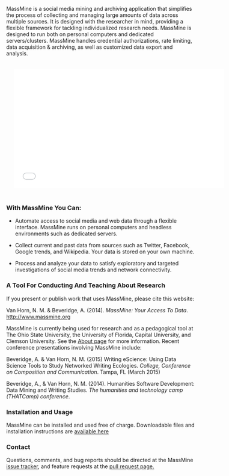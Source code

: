 MassMine is a social media mining and archiving application that simplifies the process of collecting and managing large amounts of data across multiple sources. It is designed with the researcher in mind, providing a flexible framework for tackling individualized research needs. MassMine is designed to run both on personal computers and dedicated servers/clusters. MassMine handles credential authorizations, rate limiting, data acquisition & archiving, as well as customized data export and analysis.

<div style="width:560px;margin-left:auto;margin-right:auto;padding:20px;">
<iframe width="560" height="315" src="//www.youtube.com/embed/1J2ywTHhGvU" frameborder="0">&allowfullscreen;</iframe>
</div>

### With MassMine You Can:

* Automate access to social media and web data through a flexible interface. MassMine runs on personal computers and headless environments such as dedicated servers.

* Collect current and past data from sources such as Twitter, Facebook, Google trends, and Wikipedia. Your data is stored on your own machine.

* Process and analyze your data to satisfy exploratory and targeted investigations of social media trends and network connectivity.

### A Tool For Conducting And Teaching About Research

If you present or publish work that uses MassMine, please cite this website:

<reference><p class="bibreference">Van Horn, N. M. & Beveridge, A. (2014). *MassMine: Your Access To Data*. http://www.massmine.org</p></reference>

MassMine is currently being used for research and as a pedagogical tool at The Ohio State University, the University of Florida, Capital University, and Clemson University. See the [About page](/about.html) for more information. Recent conference presentations involving MassMine include:

<reference><p class="bibreference">Beveridge, A. & Van Horn, N. M. (2015) Writing eScience: Using Data Science Tools to Study Networked Writing Ecologies. *College, Conference on Composition and Communication*. Tampa, FL (March 2015)</p></reference>

<reference><p class="bibreference">Beveridge, A., & Van Horn, N. M. (2014). Humanities Software Development: Data Mining and Writing Studies. *The humanities and technology camp (THATCamp) conference*.</p></reference>

### Installation and Usage

MassMine can be installed and used free of charge. Downloadable files and installation instructions are [available here](/docs/index.html)

### Contact

Questions, comments, and bug reports should be directed at the MassMine [issue tracker](https://github.com/n3mo/massmine/issues), and feature requests at the [pull request page.](https://github.com/n3mo/massmine/pulls)
